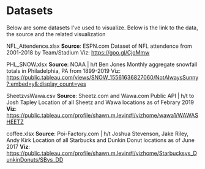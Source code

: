 # Datasets
Below are some datasets I've used to visualize.  Below is the link to the data, the source and the related visualization

NFL_Attendence.xlsx
**Source**: ESPN.com
Dataset of NFL attendence from 2001-2018 by Team/Stadium
Viz: https://goo.gl/CjoMmw

PHL_SNOW.xlsx
**Source**: NOAA | h/t Ben Jones
Monthly aggregate snowfall totals in Philadelphia, PA from 1899-2019
Viz: https://public.tableau.com/views/SNOW_15561636827060/NotAlwaysSunny?:embed=y&:display_count=yes

SheetzvsWawa.csv
**Source**: Sheetz.com and Wawa.com Public API | h/t to Josh Tapley
Location of all Sheetz and Wawa locations as of Febrary 2019
**Viz**: https://public.tableau.com/profile/shawn.m.levin#!/vizhome/wawa1/WAWASHEETZ

coffee.xlsx
**Source**: Poi-Factory.com | h/t Joshua Stevenson, Jake Riley, Andy Kirk
Location of all Starbucks and Dunkin Donut locations as of June 2017
**Viz**: https://public.tableau.com/profile/shawn.m.levin#!/vizhome/Starbucksvs_DunkinDonuts/SBvs_DD
